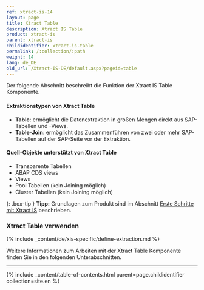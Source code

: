 ```yaml
---
ref: xtract-is-14
layout: page
title: Xtract Table
description: Xtract IS Table
product: xtract-is
parent: xtract-is
childidentifier: xtract-is-table
permalink: /:collection/:path
weight: 14
lang: de_DE
old_url: /Xtract-IS-DE/default.aspx?pageid=table
---
```

Der folgende Abschnitt beschreibt die Funktion der Xtract IS Table Komponente.<br>

#### Extraktionstypen von Xtract Table

- **Table**: ermöglicht die Datenextraktion in großen Mengen direkt aus SAP-Tabellen und -Views.<br>
- **Table-Join**: ermöglicht das Zusammenführen von zwei oder mehr SAP-Tabellen auf der SAP-Seite vor der Extraktion.<br>

#### Quell-Objekte unterstützt von Xtract Table

- Transparente Tabellen
- ABAP CDS views
- Views
- Pool Tabellen (kein Joining möglich)
- Cluster Tabellen (kein Joining möglich)

{: .box-tip }
**Tipp:** Grundlagen zum Produkt sind im Abschnitt [Erste Schritte mit Xtract IS](./erste-schritte) beschrieben.<br>

### Xtract Table verwenden
{% include _content/de/xis-specific/define-extraction.md %}

Weitere Informationen zum Arbeiten mit der Xtract Table Komponente finden Sie in den folgenden Unterabschnitten.

---

{% include _content/table-of-contents.html parent=page.childidentifier collection=site.en %}